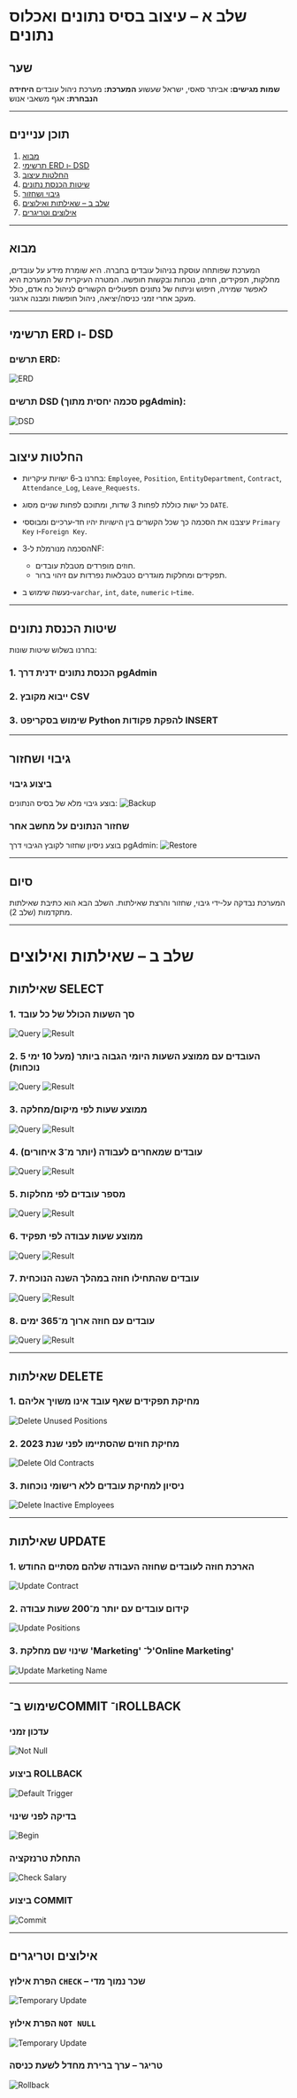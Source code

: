 # שלב א – עיצוב בסיס נתונים ואכלוס נתונים

## שער

**שמות מגישים:** אביתר סאסי, ישראל שעשוע
**המערכת:** מערכת ניהול עובדים
**היחידה הנבחרת:** אגף משאבי אנוש

---

## תוכן עניינים

1. [מבוא](#מבוא)
2. [תרשימי ERD ו‏‐ DSD](#תרשימי-erd-ו‏‐-dsd)
3. [החלטות עיצוב](#החלטות-עיצוב)
4. [שיטות הכנסת נתונים](#שיטות-הכנסת-נתונים)
5. [גיבוי ושחזור](#גיבוי-ושחזור)
6. [שלב ב – שאילתות ואילוצים](#שלב-ב--שאילתות-ואילוצים)
7. [אילוצים וטריגרים](#אילוצים-וטריגרים)

---

## מבוא

המערכת שפותחה עוסקת בניהול עובדים בחברה. היא שומרת מידע על עובדים, מחלקות, תפקידים, חוזים, נוכחות ובקשות חופשה.
המטרה העיקרית של המערכת היא לאפשר שמירה, חיפוש וניתוח של נתונים תפעוליים הקשורים לניהול כח אדם, כולל מעקב אחרי זמני כניסה/יציאה, ניהול חופשות ומבנה ארגוני.

---

## תרשימי ERD ו‏‐ DSD

### תרשים ERD:

![ERD](images/erd.png)

### תרשים DSD (סכמה יחסית מתוך pgAdmin):

![DSD](images/dsd.png)

---

## החלטות עיצוב

* בחרנו ב‏‐6 ישויות עיקריות: `Employee`, `Position`, `EntityDepartment`, `Contract`, `Attendance_Log`, `Leave_Requests`.
* כל ישות כוללת לפחות 3 שדות, ומתוכם לפחות שניים מסוג `DATE`.
* עיצבנו את הסכמה כך שכל הקשרים בין הישויות יהיו חד‏‐ערכיים ומבוססי `Primary Key` ו‏‐`Foreign Key`.
* הסכמה מנורמלת ל‏‐3NF:

  * חוזים מופרדים מטבלת עובדים.
  * תפקידים ומחלקות מוגדרים כטבלאות נפרדות עם זיהוי ברור.
* נעשה שימוש ב‏‐`varchar`, `int`, `date`, `numeric` ו‏‐`time`.

---

## שיטות הכנסת נתונים

בחרנו בשלוש שיטות שונות:

### 1. הכנסת נתונים ידנית דרך pgAdmin

### 2. ייבוא מקובץ CSV

### 3. שימוש בסקריפט Python להפקת פקודות INSERT

---

## גיבוי ושחזור

### ביצוע גיבוי

בוצע גיבוי מלא של בסיס הנתונים:
![Backup](images/backup.png)

### שחזור הנתונים על מחשב אחר

בוצע ניסיון שחזור לקובץ הגיבוי דרך pgAdmin:
![Restore](images/restore.png)

---

## סיום

המערכת נבדקה על‏‐ידי גיבוי, שחזור והרצת שאילתות.
השלב הבא הוא כתיבת שאילתות מתקדמות (שלב 2).

---

# שלב ב – שאילתות ואילוצים

## שאילתות SELECT

### 1. סך השעות הכולל של כל עובד

![Query](uploads/photo_2025-05-12_14-34-09.jpg)
![Result](uploads/photo_2025-05-12_14-34-22.jpg)

### 2. 5 העובדים עם ממוצע השעות היומי הגבוה ביותר (מעל 10 ימי נוכחות)

![Query](uploads/photo_2025-05-12_14-33-43.jpg)
![Result](uploads/photo_2025-05-12_14-33-52.jpg)

### 3. ממוצע שעות לפי מיקום/מחלקה

![Query](uploads/photo_2025-05-12_14-33-13.jpg)
![Result](uploads/photo_2025-05-12_14-33-21.jpg)

### 4. עובדים שמאחרים לעבודה (יותר מ־3 איחורים)

![Query](uploads/photo_2025-05-12_14-32-42.jpg)
![Result](uploads/photo_2025-05-12_14-32-57.jpg)

### 5. מספר עובדים לפי מחלקות

![Query](uploads/photo_2025-05-12_14-32-03.jpg)
![Result](uploads/photo_2025-05-12_14-32-13.jpg)

### 6. ממוצע שעות עבודה לפי תפקיד

![Query](uploads/photo_2025-05-12_14-30-30.jpg)
![Result](uploads/photo_2025-05-12_14-30-41.jpg)

### 7. עובדים שהתחילו חוזה במהלך השנה הנוכחית

![Query](uploads/photo_2025-05-12_14-29-37.jpg)
![Result](uploads/photo_2025-05-12_14-29-53.jpg)

### 8. עובדים עם חוזה ארוך מ־365 ימים

![Query](uploads/photo_2025-05-12_14-31-29.jpg)
![Result](uploads/photo_2025-05-12_14-31-43.jpg)

---

## שאילתות DELETE

### 1. מחיקת תפקידים שאף עובד אינו משויך אליהם

![Delete Unused Positions](uploads/photo_2025-05-12_14-57-38.jpg)

### 2. מחיקת חוזים שהסתיימו לפני שנת 2023

![Delete Old Contracts](uploads/photo_2025-05-12_14-57-08.jpg)

### 3. ניסיון למחיקת עובדים ללא רישומי נוכחות

![Delete Inactive Employees](uploads/photo_2025-05-12_14-58-00.jpg)

---

## שאילתות UPDATE

### 1. הארכת חוזה לעובדים שחוזה העבודה שלהם מסתיים החודש

![Update Contract](uploads/photo_2025-05-12_14-35-37.jpg)

### 2. קידום עובדים עם יותר מ־200 שעות עבודה

![Update Positions](uploads/photo_2025-05-12_14-51-36.jpg)

### 3. שינוי שם מחלקת 'Marketing' ל־'Online Marketing'

![Update Marketing Name](uploads/photo_2025-05-12_14-36-40.jpg)

---

## שימוש ב־COMMIT ו־ROLLBACK

### עדכון זמני


![Not Null](uploads/photo_5_2025-05-13_13-09-44.jpg)

### ביצוע ROLLBACK


![Default Trigger](uploads/photo_1_2025-05-13_13-09-44.jpg)


### בדיקה לפני שינוי
![Begin](uploads/photo_7_2025-05-13_13-09-44.jpg)


### התחלת טרנזקציה


![Check Salary](uploads/photo_9_2025-05-13_13-09-44.jpg)

### ביצוע COMMIT


![Commit](uploads/photo_8_2025-05-13_13-09-44.jpg)

---


## אילוצים וטריגרים

### הפרת אילוץ `CHECK` – שכר נמוך מדי

![Temporary Update](uploads/photo_2_2025-05-13_13-09-44.jpg)


### הפרת אילוץ `NOT NULL`

![Temporary Update](uploads/photo_6_2025-05-13_13-09-44.jpg)


### טריגר – ערך ברירת מחדל לשעת כניסה


![Rollback](uploads/photo_4_2025-05-13_13-09-44.jpg)
